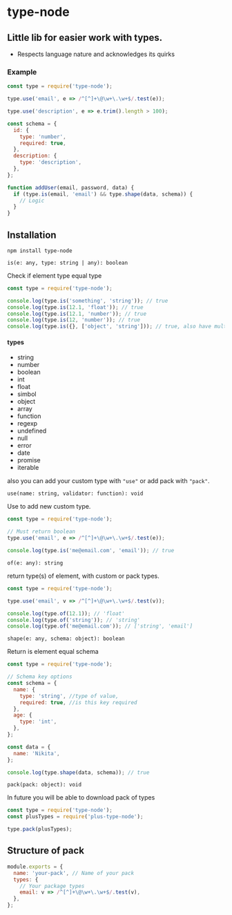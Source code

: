 # type-node

## Little lib for easier work with types.

- Respects language nature and acknowledges its quirks

### Example

```javascript
const type = require('type-node');

type.use('email', e => /^[^]+\@\w+\.\w+$/.test(e));

type.use('description', e => e.trim().length > 100);

const schema = {
  id: {
    type: 'number',
    required: true,
  },
  description: {
    type: 'description',
  },
};

function addUser(email, password, data) {
  if (type.is(email, 'email') && type.shape(data, schema)) {
    // Logic
  }
}
```

## Installation

```
npm install type-node
```

`is(e: any, type: string | any): boolean`

Check if element type equal type

```javascript
const type = require('type-node');

console.log(type.is('something', 'string')); // true
console.log(type.is(12.1, 'float')); // true
console.log(type.is(12.1, 'number')); // true
console.log(type.is(12, 'number')); // true
console.log(type.is({}, ['object', 'string'])); // true, also have multiple mode
```

#### types

- string
- number
- boolean
- int
- float
- simbol
- object
- array
- function
- regexp
- undefined
- null
- error
- date
- promise
- iterable

also you can add your custom type with `"use"` or add pack with `"pack"`.

`use(name: string, validator: function): void`

Use to add new custom type.

```javascript
const type = require('type-node');

// Must return boolean
type.use('email', e => /^[^]+\@\w+\.\w+$/.test(e));

console.log(type.is('me@email.com', 'email')); // true
```

`of(e: any): string`

return type(s) of element, with custom or pack types.

```javascript
const type = require('type-node');

type.use('email', v => /^[^]+\@\w+\.\w+$/.test(v));

console.log(type.of(12.1)); // 'float'
console.log(type.of('string')); // 'string'
console.log(type.of('me@email.com')); // ['string', 'email']
```

`shape(e: any, schema: object): boolean`

Return is element equal schema

```javascript
const type = require('type-node');

// Schema key options
const schema = {
  name: {
    type: 'string', //type of value,
    required: true, //is this key required
  },
  age: {
    type: 'int',
  },
};

const data = {
  name: 'Nikita',
};

console.log(type.shape(data, schema)); // true
```

`pack(pack: object): void`

In future you will be able to download pack of types

```javascript
const type = require('type-node');
const plusTypes = require('plus-type-node');

type.pack(plusTypes);
```

## Structure of pack

```javascript
module.exports = {
  name: 'your-pack', // Name of your pack
  types: {
    // Your package types
    email: v => /^[^]+\@\w+\.\w+$/.test(v),
  },
};
```
